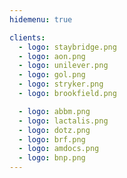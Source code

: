 ```yaml
---
hidemenu: true

clients:
  - logo: staybridge.png
  - logo: aon.png
  - logo: unilever.png
  - logo: gol.png
  - logo: stryker.png
  - logo: brookfield.png

  - logo: abbm.png
  - logo: lactalis.png
  - logo: dotz.png
  - logo: brf.png
  - logo: amdocs.png
  - logo: bnp.png
---
```

